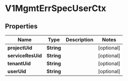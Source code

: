 # V1MgmtErrSpecUserCtx

## Properties
Name | Type | Description | Notes
------------ | ------------- | ------------- | -------------
**projectUid** | **String** |  |  [optional]
**serviceResUid** | **String** |  |  [optional]
**tenantUid** | **String** |  |  [optional]
**userUid** | **String** |  |  [optional]
